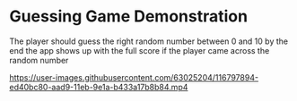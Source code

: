 <h1> Guessing Game Demonstration</h1>
<div>
The player should guess the right random number between 0 and 10 by the end the app shows up with the full score if the player came across the random number
</div>

https://user-images.githubusercontent.com/63025204/116797894-ed40bc80-aad9-11eb-9e1a-b433a17b8b84.mp4

